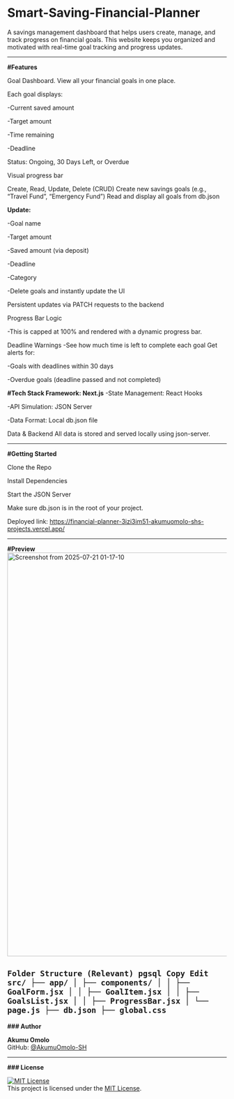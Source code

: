 # Smart-Saving-Financial-Planner

A savings management dashboard that helps users create, manage, and track progress on financial goals. This website keeps you organized and motivated with real-time goal tracking and progress updates.

---

**#Features**

Goal Dashboard. View all your financial goals in one place.

Each goal displays:

-Current saved amount

-Target amount

-Time remaining

-Deadline

Status: Ongoing, 30 Days Left, or Overdue

Visual progress bar

Create, Read, Update, Delete (CRUD) Create new savings goals (e.g., “Travel Fund”, “Emergency Fund”)
Read and display all goals from db.json

**Update:**

-Goal name

-Target amount

-Saved amount (via deposit)



-Deadline

-Category

-Delete goals and instantly update the UI

Persistent updates via PATCH requests to the backend

Progress Bar Logic

-This is capped at 100% and rendered with a dynamic progress bar.

Deadline Warnings -See how much time is left to complete each goal
Get alerts for:

-Goals with deadlines within 30 days

-Overdue goals (deadline passed and not completed)

**#Tech Stack Framework: Next.js**
-State Management: React Hooks

-API Simulation: JSON Server


-Data Format: Local db.json file

Data & Backend All data is stored and served locally using json-server.

---

**#Getting Started**

Clone the Repo

Install Dependencies

Start the JSON Server

Make sure db.json is in the root of your project.

Deployed link: https://financial-planner-3izi3im51-akumuomolo-shs-projects.vercel.app/

---
**#Preview**
<img width="1833" height="925" alt="Screenshot from 2025-07-21 01-17-10" src="https://github.com/user-attachments/assets/83c5e6f2-c7e0-4dcb-b90b-c47cbab8566d" />




``
Folder Structure (Relevant) pgsql Copy Edit src/ ├── app/ │ ├── components/ │ │ ├── GoalForm.jsx │ │ ├── GoalItem.jsx │ │ ├── GoalsList.jsx │ │ ├── ProgressBar.jsx │ └── page.js ├── db.json ├── global.css
``
---
**###  Author**

**Akumu Omolo**  
GitHub: [@AkumuOmolo-SH](https://github.com/AkumuOmolo-SH)

---

**### License**

[![MIT License](https://img.shields.io/badge/License-MIT-yellow.svg)](https://opensource.org/licenses/MIT)  
This project is licensed under the [MIT License](LICENSE).

